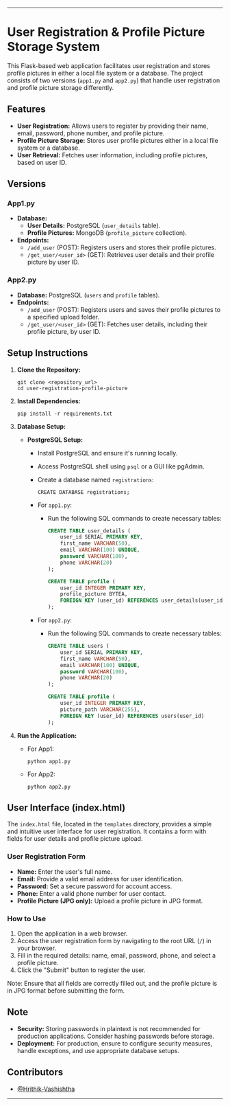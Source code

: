 
---

# User Registration & Profile Picture Storage System

This Flask-based web application facilitates user registration and stores profile pictures in either a local file system or a database. The project consists of two versions (`app1.py` and `app2.py`) that handle user registration and profile picture storage differently.

## Features

- **User Registration:** Allows users to register by providing their name, email, password, phone number, and profile picture.
- **Profile Picture Storage:** Stores user profile pictures either in a local file system or a database.
- **User Retrieval:** Fetches user information, including profile pictures, based on user ID.

## Versions

### App1.py

- **Database:**
    - **User Details:** PostgreSQL (`user_details` table).
    - **Profile Pictures:** MongoDB (`profile_picture` collection).
- **Endpoints:**
    - `/add_user` (POST): Registers users and stores their profile pictures.
    - `/get_user/<user_id>` (GET): Retrieves user details and their profile picture by user ID.

### App2.py

- **Database:** PostgreSQL (`users` and `profile` tables).
- **Endpoints:**
    - `/add_user` (POST): Registers users and saves their profile pictures to a specified upload folder.
    - `/get_user/<user_id>` (GET): Fetches user details, including their profile picture, by user ID.

## Setup Instructions

1. **Clone the Repository:**
    ```
    git clone <repository_url>
    cd user-registration-profile-picture
    ```

2. **Install Dependencies:**
    ```
    pip install -r requirements.txt
    ```

3. **Database Setup:**

    - **PostgreSQL Setup:**
        - Install PostgreSQL and ensure it's running locally.
        - Access PostgreSQL shell using `psql` or a GUI like pgAdmin.
        - Create a database named `registrations`:

            ```
            CREATE DATABASE registrations;
            ```

        - For `app1.py`:
            - Run the following SQL commands to create necessary tables:

                ```sql
                CREATE TABLE user_details (
                    user_id SERIAL PRIMARY KEY,
                    first_name VARCHAR(50),
                    email VARCHAR(100) UNIQUE,
                    password VARCHAR(100),
                    phone VARCHAR(20)
                );

                CREATE TABLE profile (
                    user_id INTEGER PRIMARY KEY,
                    profile_picture BYTEA,
                    FOREIGN KEY (user_id) REFERENCES user_details(user_id)
                );
                ```

        - For `app2.py`:
            - Run the following SQL commands to create necessary tables:

                ```sql
                CREATE TABLE users (
                    user_id SERIAL PRIMARY KEY,
                    first_name VARCHAR(50),
                    email VARCHAR(100) UNIQUE,
                    password VARCHAR(100),
                    phone VARCHAR(20)
                );

                CREATE TABLE profile (
                    user_id INTEGER PRIMARY KEY,
                    picture_path VARCHAR(255),
                    FOREIGN KEY (user_id) REFERENCES users(user_id)
                );
                ```

4. **Run the Application:**
    - For App1:
        ```
        python app1.py
        ```
    - For App2:
        ```
        python app2.py
        ```

## User Interface (index.html)

The `index.html` file, located in the `templates` directory, provides a simple and intuitive user interface for user registration. It contains a form with fields for user details and profile picture upload.

### User Registration Form

- **Name:** Enter the user's full name.
- **Email:** Provide a valid email address for user identification.
- **Password:** Set a secure password for account access.
- **Phone:** Enter a valid phone number for user contact.
- **Profile Picture (JPG only):** Upload a profile picture in JPG format.

### How to Use

1. Open the application in a web browser.
2. Access the user registration form by navigating to the root URL (`/`) in your browser.
3. Fill in the required details: name, email, password, phone, and select a profile picture.
4. Click the "Submit" button to register the user.

Note: Ensure that all fields are correctly filled out, and the profile picture is in JPG format before submitting the form.

## Note

- **Security:** Storing passwords in plaintext is not recommended for production applications. Consider hashing passwords before storage.
- **Deployment:** For production, ensure to configure security measures, handle exceptions, and use appropriate database setups.

## Contributors

- [@Hrithik-Vashishtha](https://github.com/Hrithik-Vashishtha)


---
